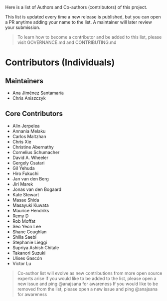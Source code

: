 Here is a list of Authors and Co-authors (contributors) of this project.

This list is updated every time a new release is published, but you can open a PR anytime adding your name to the list. A maintainer will later review your submission.

> To learn how to become a contributor and be added to this list, please visit GOVERNANCE.md and CONTRIBUTING.md

# Contributors (Individuals)

## Maintainers

- Ana Jiménez Santamaría
- Chris Aniszczyk

## Core Contributors

- Alin Jerpelea
- Annania Melaku
- Carlos Maltzhan
- Chris Xie
- Christine Abernathy
- Cornelius Schumacher
- David A. Wheeler
- Gergely Csatari
- Gil Yehuda
- Hiro Fukuchi
- Jan van den Berg
- Jiri Marek
- Jonas van den Bogaard
- Kate Stewart
- Masae Shida
- Masayuki Kuwata
- Maurice Hendriks
- Remy D
- Rob Moffat
- Seo Yeon Lee
- Shane Coughlan
- Shilla Saebi
- Stephanie Lieggi
- Supriya Ashish Chitale
- Takanori Suzuki
- Ulises Gascón
- Victor Lu


> Co-author list will evolve as new contributions from more open source experts arise
> If you would like to be added to the list, please open a new issue and ping @anajsana for awareness
> If you would like to be removed from the list, please open a new issue and ping @anajsana for awareness
